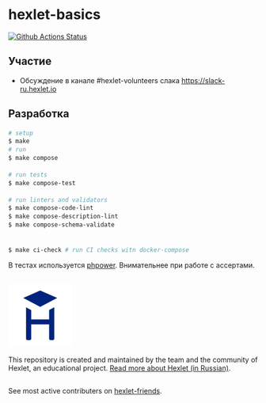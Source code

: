 # hexlet-basics

[![Github Actions Status](../../workflows/Docker/badge.svg)](../../exercises-php/actions)

## Участие

* Обсуждение в канале #hexlet-volunteers слака https://slack-ru.hexlet.io

## Разработка

```sh
# setup
$ make
# run
$ make compose

# run tests
$ make compose-test

# run linters and validators
$ make compose-code-lint
$ make compose-description-lint
$ make compose-schema-validate


$ make ci-check # run CI checks witn docker-compose
```

В тестах используется [phpower](https://github.com/ngyuki/phpower). Внимательнее при работе с ассертами.

##
[![Hexlet Ltd. logo](https://raw.githubusercontent.com/Hexlet/assets/master/images/hexlet_logo128.png)](https://ru.hexlet.io/pages/about?utm_source=github&utm_medium=link&utm_campaign=exercises-php)

This repository is created and maintained by the team and the community of Hexlet, an educational project. [Read more about Hexlet (in Russian)](https://ru.hexlet.io/pages/about?utm_source=github&utm_medium=link&utm_campaign=exercises-php).
##

See most active contributers on [hexlet-friends](https://friends.hexlet.io/).
